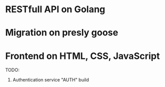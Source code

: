 # RESTfull API on Golang
# Migration on presly goose
# Frontend on HTML, CSS, JavaScript

TODO:
1. Authentication service "AUTH" build
